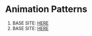 # Animation Patterns

1. BASE SITE: [HERE](https://sartoriale-official.com/about-us/)
2. BASE SITE: [HERE](https://asobibar.net/shops/)